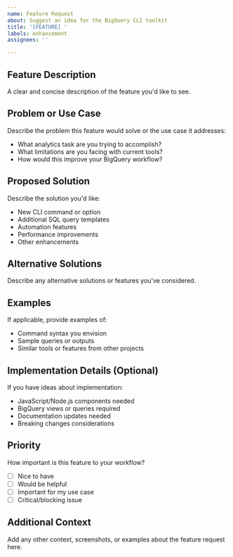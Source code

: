 ```yaml
---
name: Feature Request
about: Suggest an idea for the BigQuery CLI toolkit
title: '[FEATURE] '
labels: enhancement
assignees: ''

---
```


## Feature Description
A clear and concise description of the feature you'd like to see.

## Problem or Use Case
Describe the problem this feature would solve or the use case it addresses:
- What analytics task are you trying to accomplish?
- What limitations are you facing with current tools?
- How would this improve your BigQuery workflow?

## Proposed Solution
Describe the solution you'd like:
- New CLI command or option
- Additional SQL query templates
- Automation features
- Performance improvements
- Other enhancements

## Alternative Solutions
Describe any alternative solutions or features you've considered.

## Examples
If applicable, provide examples of:
- Command syntax you envision
- Sample queries or outputs
- Similar tools or features from other projects

## Implementation Details (Optional)
If you have ideas about implementation:
- JavaScript/Node.js components needed
- BigQuery views or queries required
- Documentation updates needed
- Breaking changes considerations

## Priority
How important is this feature to your workflow?
- [ ] Nice to have
- [ ] Would be helpful
- [ ] Important for my use case
- [ ] Critical/blocking issue

## Additional Context
Add any other context, screenshots, or examples about the feature request here.
